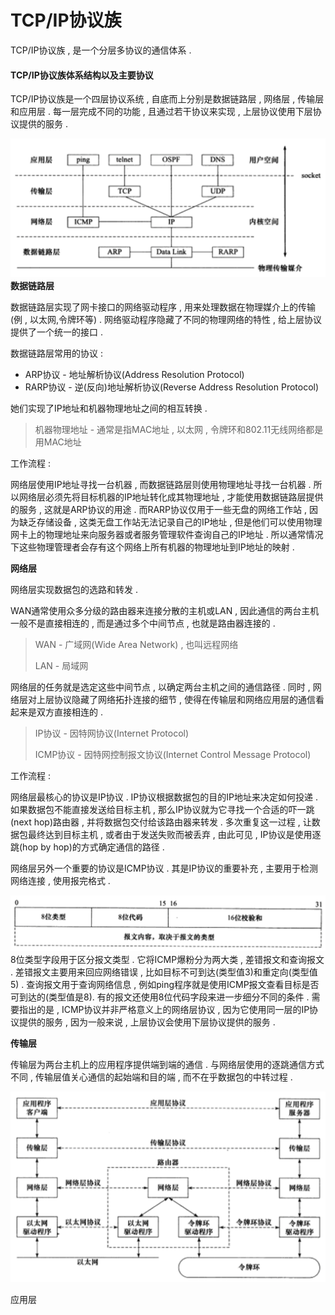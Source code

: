 # TCP/IP协议族

TCP/IP协议族 , 是一个分层多协议的通信体系 .

#### TCP/IP协议族体系结构以及主要协议

TCP/IP协议族是一个四层协议系统 , 自底而上分别是数据链路层 , 网络层 , 传输层和应用层 . 每一层完成不同的功能 , 且通过若干协议来实现 , 上层协议使用下层协议提供的服务 .

![](/assets/tcpip.png)**数据链路层**

数据链路层实现了网卡接口的网络驱动程序 , 用来处理数据在物理媒介上的传输\(例 , 以太网,令牌环等\) . 网络驱动程序隐藏了不同的物理网络的特性 , 给上层协议提供了一个统一的接口 .

数据链路层常用的协议 :

* ARP协议 - 地址解析协议\(Address Resolution Protocol\)
* RARP协议 - 逆\(反向\)地址解析协议\(Reverse Address Resolution Protocol\)

她们实现了IP地址和机器物理地址之间的相互转换 .

> 机器物理地址 - 通常是指MAC地址 , 以太网 , 令牌环和802.11无线网络都是用MAC地址

工作流程 :

网络层使用IP地址寻找一台机器 , 而数据链路层则使用物理地址寻找一台机器 . 所以网络层必须先将目标机器的IP地址转化成其物理地址 , 才能使用数据链路层提供的服务 , 这就是ARP协议的用途 . 而RARP协议仅用于一些无盘的网络工作站 , 因为缺乏存储设备 , 这类无盘工作站无法记录自己的IP地址 , 但是他们可以使用物理网卡上的物理地址来向服务器或者服务管理软件查询自己的IP地址 . 所以通常情况下这些物理管理者会存有这个网络上所有机器的物理地址到IP地址的映射 .

**网络层**

网络层实现数据包的选路和转发 .

WAN通常使用众多分级的路由器来连接分散的主机或LAN , 因此通信的两台主机一般不是直接相连的 , 而是通过多个中间节点 , 也就是路由器连接的 .

> WAN - 广域网\(Wide Area Network\) , 也叫远程网络
>
> LAN - 局域网

网络层的任务就是选定这些中间节点 , 以确定两台主机之间的通信路径 . 同时 , 网络层对上层协议隐藏了网络拓扑连接的细节 , 使得在传输层和网络应用层的通信看起来是双方直接相连的 .

> IP协议 - 因特网协议\(Internet Protocol\)
>
> ICMP协议 - 因特网控制报文协议\(Internet Control Message Protocol\)

工作流程 :

网络层最核心的协议是IP协议 . IP协议根据数据包的目的IP地址来决定如何投递 . 如果数据包不能直接发送给目标主机 , 那么IP协议就为它寻找一个合适的吓一跳\(next hop\)路由器 , 并将数据包交付给该路由器来转发 . 多次重复这一过程 , 让数据包最终达到目标主机 , 或者由于发送失败而被丢弃 , 由此可见 , IP协议是使用逐跳\(hop by hop\)的方式确定通信的路径 .

网络层另外一个重要的协议是ICMP协议 . 其是IP协议的重要补充 , 主要用于检测网络连接 , 使用报完格式 .

![](/assets/ICMP.png)8位类型字段用于区分报文类型 . 它将ICMP爆粉分为两大类 , 差错报文和查询报文 . 差错报文主要用来回应网络错误 , 比如目标不可到达\(类型值3\)和重定向\(类型值5\) . 查询报文用于查询网络信息 , 例如ping程序就是使用ICMP报文查看目标是否可到达的\(类型值是8\). 有的报文还使用8位代码字段来进一步细分不同的条件 . 需要指出的是 , ICMP协议并非严格意义上的网络层协议 , 因为它使用同一层的IP协议提供的服务 , 因为一般来说 , 上层协议会使用下层协议提供的服务 .

**传输层**

传输层为两台主机上的应用程序提供端到端的通信 . 与网络层使用的逐跳通信方式不同 , 传输层值关心通信的起始端和目的端 , 而不在乎数据包的中转过程 . 

![](/assets/chuanshuceng.png)

应用层

